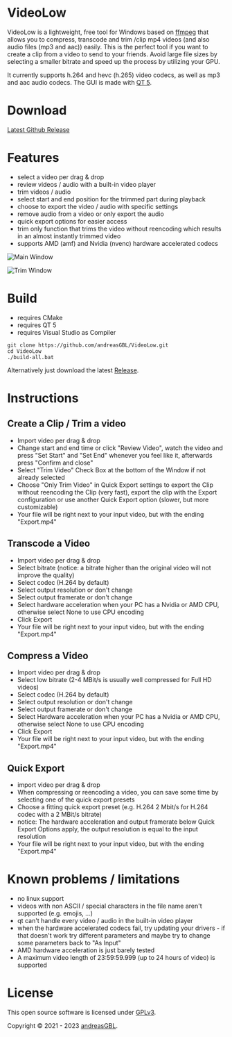 # VideoLow
VideoLow is a lightweight, free tool for Windows based on [ffmpeg](https://github.com/FFmpeg/FFmpeg) that allows you to compress, transcode and trim /clip mp4 videos (and also audio files (mp3 and aac)) easily.
This is the perfect tool if you want to create a clip from a video to send to your friends. 
Avoid large file sizes by selecting a smaller bitrate and speed up the process by utilizing your GPU.


It currently supports h.264 and hevc (h.265) video codecs, as well as mp3 and aac audio codecs.
The GUI is made with [QT 5](https://github.com/qt/qt5).

# Download
[Latest Github Release](https://github.com/andreasGBL/VideoLow/releases/latest)

# Features
- select a video per drag & drop
- review videos / audio with a built-in video player
- trim videos / audio
- select start and end position for the trimmed part during playback
- choose to export the video / audio with specific settings
- remove audio from a video or only export the audio
- quick export options for easier access
- trim only function that trims the video without reencoding which results in an almost instantly trimmed video
- supports AMD (amf) and Nvidia (nvenc) hardware accelerated codecs

![Main Window](https://user-images.githubusercontent.com/29144928/206918013-8584c8d9-c00f-4f2b-b3bf-8848a5af1377.png)

![Trim Window](https://user-images.githubusercontent.com/29144928/206918099-7c68bcff-838a-4ad8-ac36-2995273cbf69.png)


# Build

- requires CMake
- requires QT 5
- requires Visual Studio as Compiler

```
git clone https://github.com/andreasGBL/VideoLow.git
cd VideoLow
./build-all.bat
```
Alternatively just download the latest [Release](https://github.com/andreasGBL/VideoLow/releases/latest).

# Instructions
## Create a Clip / Trim a video
- Import video per drag & drop
- Change start and end time or click "Review Video", watch the video and press "Set Start" and "Set End" whenever you feel like it, afterwards press "Confirm and close"
- Select "Trim Video" Check Box at the bottom of the Window if not already selected
- Choose "Only Trim Video" in Quick Export settings to export the Clip without reencoding the Clip (very fast), export the clip with the Export configuration or use another Quick Export option (slower, but more customizable)
- Your file will be right next to your input video, but with the ending "Export.mp4"

## Transcode a Video
- Import video per drag & drop
- Select bitrate (notice: a bitrate higher than the original video will not improve the quality)
- Select codec (H.264 by default)
- Select output resolution or don't change
- Select output framerate or don't change
- Select hardware acceleration when your PC has a Nvidia or AMD CPU, otherwise select None to use CPU encoding
- Click Export
- Your file will be right next to your input video, but with the ending "Export.mp4"

## Compress a Video
- Import video per drag & drop
- Select low bitrate (2-4 MBit/s is usually well compressed for Full HD videos)
- Select codec (H.264 by default)
- Select output resolution or don't change
- Select output framerate or don't change
- Select Hardware acceleration when your PC has a Nvidia or AMD CPU, otherwise select None to use CPU encoding
- Click Export
- Your file will be right next to your input video, but with the ending "Export.mp4"

## Quick Export
- import video per drag & drop
- When compressing or reencoding a video, you can save some time by selecting one of the quick export presets
- Choose a fitting quick export preset (e.g. H.264 2 Mbit/s for H.264 codec with a 2 MBit/s bitrate)
- notice: The hardware acceleration and output framerate below Quick Export Options apply, the output resolution is equal to the input resolution
- Your file will be right next to your input video, but with the ending "Export.mp4"

# Known problems / limitations
- no linux support
- videos with non ASCII / special characters in the file name aren't supported (e.g. emojis, ...)
- qt can't handle every video / audio in the built-in video player
- when the hardware accelerated codecs fail, try updating your drivers - if that doesn't work try different parameters and maybe try to change some parameters back to "As Input"
- AMD hardware acceleration is just barely tested
- A maximum video length of 23:59:59.999 (up to 24 hours of video) is supported

# License
This open source software is licensed under [GPLv3](LICENSE).

Copyright © 2021 - 2023 [andreasGBL](https://github.com/andreasGBL/). 
